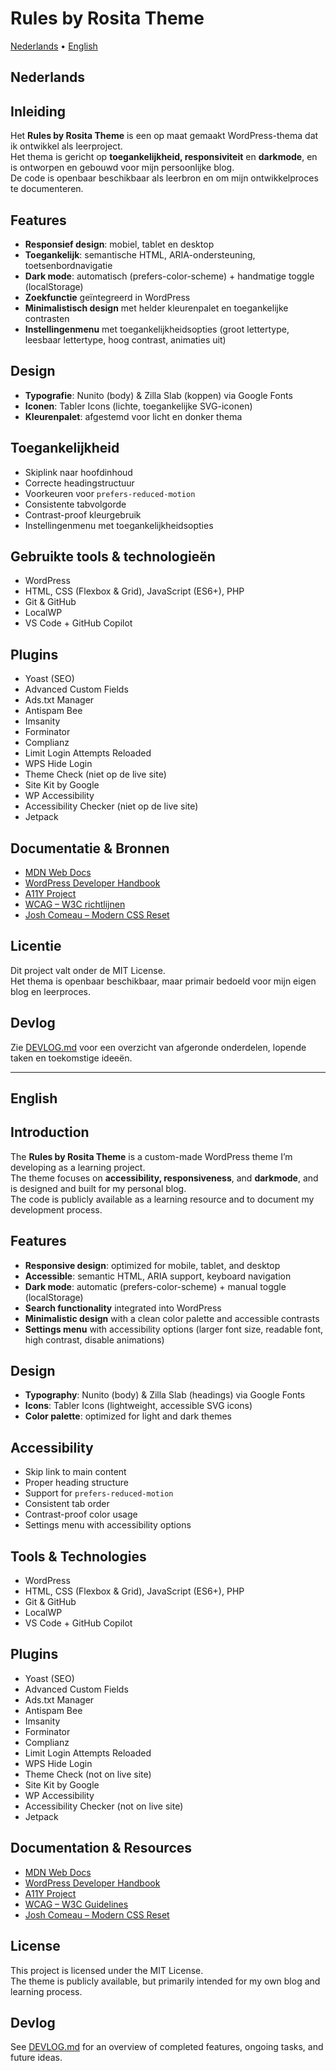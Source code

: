 # Rules by Rosita Theme

[Nederlands](#nederlands) • [English](#english)

## Nederlands

## Inleiding

Het **Rules by Rosita Theme** is een op maat gemaakt WordPress-thema dat ik ontwikkel als leerproject.  
Het thema is gericht op **toegankelijkheid, responsiviteit** en **darkmode**, en is ontworpen en gebouwd voor mijn persoonlijke blog.  
De code is openbaar beschikbaar als leerbron en om mijn ontwikkelproces te documenteren.

## Features
- **Responsief design**: mobiel, tablet en desktop  
- **Toegankelijk**: semantische HTML, ARIA-ondersteuning, toetsenbordnavigatie  
- **Dark mode**: automatisch (prefers-color-scheme) + handmatige toggle (localStorage)  
- **Zoekfunctie** geïntegreerd in WordPress  
- **Minimalistisch design** met helder kleurenpalet en toegankelijke contrasten  
- **Instellingenmenu** met toegankelijkheidsopties (groot lettertype, leesbaar lettertype, hoog contrast, animaties uit)  

## Design
- **Typografie**: Nunito (body) & Zilla Slab (koppen) via Google Fonts  
- **Iconen**: Tabler Icons (lichte, toegankelijke SVG-iconen)  
- **Kleurenpalet**: afgestemd voor licht en donker thema  

## Toegankelijkheid
- Skiplink naar hoofdinhoud  
- Correcte headingstructuur  
- Voorkeuren voor `prefers-reduced-motion`  
- Consistente tabvolgorde  
- Contrast-proof kleurgebruik  
- Instellingenmenu met toegankelijkheidsopties

## Gebruikte tools & technologieën
- WordPress  
- HTML, CSS (Flexbox & Grid), JavaScript (ES6+), PHP  
- Git & GitHub  
- LocalWP  
- VS Code + GitHub Copilot  

## Plugins
- Yoast (SEO)  
- Advanced Custom Fields 
- Ads.txt Manager 
- Antispam Bee  
- Imsanity  
- Forminator  
- Complianz  
- Limit Login Attempts Reloaded  
- WPS Hide Login
- Theme Check  (niet op de live site)
- Site Kit by Google  
- WP Accessibility  
- Accessibility Checker (niet op de live site)
- Jetpack  

## Documentatie & Bronnen
- [MDN Web Docs](https://developer.mozilla.org)  
- [WordPress Developer Handbook](https://developer.wordpress.org/themes/)  
- [A11Y Project](https://www.a11yproject.com)  
- [WCAG – W3C richtlijnen](https://www.w3.org/WAI/standards-guidelines/wcag/)  
- [Josh Comeau – Modern CSS Reset](https://www.joshwcomeau.com/css/custom-css-reset/)  

## Licentie
Dit project valt onder de MIT License.  
Het thema is openbaar beschikbaar, maar primair bedoeld voor mijn eigen blog en leerproces.

## Devlog
Zie [DEVLOG.md](./DEVLOG.md) voor een overzicht van afgeronde onderdelen, lopende taken en toekomstige ideeën.

---

## English

## Introduction

The **Rules by Rosita Theme** is a custom-made WordPress theme I’m developing as a learning project.  
The theme focuses on **accessibility, responsiveness**, and **darkmode**, and is designed and built for my personal blog.  
The code is publicly available as a learning resource and to document my development process.

## Features
- **Responsive design**: optimized for mobile, tablet, and desktop  
- **Accessible**: semantic HTML, ARIA support, keyboard navigation  
- **Dark mode**: automatic (prefers-color-scheme) + manual toggle (localStorage)  
- **Search functionality** integrated into WordPress  
- **Minimalistic design** with a clean color palette and accessible contrasts  
- **Settings menu** with accessibility options (larger font size, readable font, high contrast, disable animations)  

## Design
- **Typography**: Nunito (body) & Zilla Slab (headings) via Google Fonts  
- **Icons**: Tabler Icons (lightweight, accessible SVG icons)  
- **Color palette**: optimized for light and dark themes  

## Accessibility
- Skip link to main content  
- Proper heading structure  
- Support for `prefers-reduced-motion`  
- Consistent tab order  
- Contrast-proof color usage  
- Settings menu with accessibility options

## Tools & Technologies
- WordPress  
- HTML, CSS (Flexbox & Grid), JavaScript (ES6+), PHP  
- Git & GitHub  
- LocalWP  
- VS Code + GitHub Copilot  

## Plugins
- Yoast (SEO)  
- Advanced Custom Fields 
- Ads.txt Manager 
- Antispam Bee  
- Imsanity  
- Forminator  
- Complianz  
- Limit Login Attempts Reloaded  
- WPS Hide Login
- Theme Check  (not on live site)
- Site Kit by Google  
- WP Accessibility  
- Accessibility Checker (not on live site)
- Jetpack  

## Documentation & Resources
- [MDN Web Docs](https://developer.mozilla.org)  
- [WordPress Developer Handbook](https://developer.wordpress.org/themes/)  
- [A11Y Project](https://www.a11yproject.com)  
- [WCAG – W3C Guidelines](https://www.w3.org/WAI/standards-guidelines/wcag/)  
- [Josh Comeau – Modern CSS Reset](https://www.joshwcomeau.com/css/custom-css-reset/)  

## License
This project is licensed under the MIT License.  
The theme is publicly available, but primarily intended for my own blog and learning process.

## Devlog
See [DEVLOG.md](./DEVLOG.md) for an overview of completed features, ongoing tasks, and future ideas.
